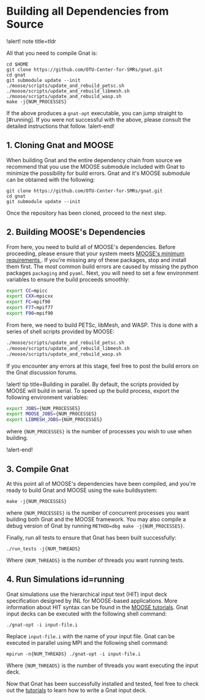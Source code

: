 # Building all Dependencies from Source

!alert! note title=tldr

All that you need to compile Gnat is:

```
cd $HOME
git clone https://github.com/OTU-Center-for-SMRs/gnat.git
cd gnat
git submodule update --init
./moose/scripts/update_and_rebuild_petsc.sh
./moose/scripts/update_and_rebuild_libmesh.sh
./moose/scripts/update_and_rebuild_wasp.sh
make -j{NUM_PROCESSES}
```

If the above produces a `gnat-opt` executable, you can
jump straight to [#running]. If you were not successful with the above,
please consult the detailed instructions that follow.
!alert-end!

## 1. Cloning Gnat and MOOSE

When building Gnat and the entire dependency chain from source we recommend that you
use the MOOSE submodule included with Gnat to minimize the possibility for build errors.
Gnat and it's MOOSE submodule can be obtained with the following:

```language=bash
git clone https://github.com/OTU-Center-for-SMRs/gnat.git
cd gnat
git submodule update --init
```

Once the repository has been cloned, proceed to the next step.

## 2. Building MOOSE's Dependencies

From here, you need to build all of MOOSE's dependencies. Before proceeding, please
ensure that your system meets [MOOSE's minimum requirements ](https://mooseframework.inl.gov/getting_started/installation/index.html).
If you're missing any of these packages, stop and install them first. The most common
build errors are caused by missing the python packages `packaging` and `pyaml`. Next,
you will need to set a few environment variables to ensure the build proceeds smoothly:

```bash
export CC=mpicc
export CXX=mpicxx
export FC=mpif90
export F77=mpif77
export F90=mpif90
```

From here, we need to build PETSc, libMesh, and WASP. This is done with a series of shell scripts
provided by MOOSE:

```bash
./moose/scripts/update_and_rebuild_petsc.sh
./moose/scripts/update_and_rebuild_libmesh.sh
./moose/scripts/update_and_rebuild_wasp.sh
```

If you encounter any errors at this stage, feel free to post the build errors on the Gnat discussion forums.

!alert! tip title=Building in parallel.
By default, the scripts provided by MOOSE will build in serial. To speed up the build process,
export the following environment variables:

```bash
export JOBS={NUM_PROCESSES}
export MOOSE_JOBS={NUM_PROCESSES}
export LIBMESH_JOBS={NUM_PROCESSES}
```

where `{NUM_PROCESSES}` is the number of processes you wish to use when building.

!alert-end!

## 3. Compile Gnat

At this point all of MOOSE's dependencies have been compiled, and you're ready to
build Gnat and MOOSE using the `make` buildsystem:


```language=bash
make -j{NUM_PROCESSES}
```

where `{NUM_PROCESSES}` is the number of concurrent processes you want building
both Gnat and the MOOSE framework.
You may also compile a debug version of Gnat by running `METHOD=dbg make
-j{NUM_PROCESSES}`.

Finally, run all tests to ensure that Gnat has been built successfully:

```language=bash
./run_tests -j{NUM_THREADS}
```

Where `{NUM_THREADS}` is the number of threads you want running tests.

## 4. Run Simulations id=running

Gnat simulations use the hierarchical input text (HIT) input deck specification
designed by INL for MOOSE-based applications. More information about HIT syntax
can be found in the [MOOSE tutorials](https://mooseframework.inl.gov/getting_started/examples_and_tutorials/tutorial01_app_development/step02_input_file.html#step-2-write-an-input-file). Gnat
input decks can be executed with the following shell command:

```language=bash
./gnat-opt -i input-file.i
```

Replace `input-file.i` with the name of your input file. Gnat can be executed in
parallel using MPI and the following shell command:

```language=bash
mpirun -n{NUM_THREADS} ./gnat-opt -i input-file.i
```

Where `{NUM_THREADS}` is the number of threads you want executing the input deck.

Now that Gnat has been successfully installed and tested, feel free to check out
the [tutorials](tutorials/index.md) to learn how to write a Gnat input deck.

